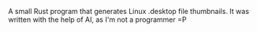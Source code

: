 A small Rust program that generates Linux .desktop file thumbnails. It was written with the help of AI, as I'm not a programmer =P
